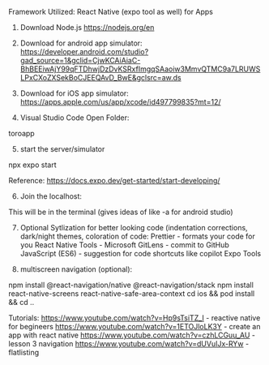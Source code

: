 Framework Utilized: React Native (expo tool as well) for Apps

1. Download Node.js
https://nodejs.org/en

2. Download for android app simulator:
https://developer.android.com/studio?gad_source=1&gclid=CjwKCAiAiaC-BhBEEiwAjY99qFTDhwjDzDvKSRxfImgqSAaoiw3MmvQTMC9a7LRUWSLPxCXoZXSekBoCJEEQAvD_BwE&gclsrc=aw.ds

3. Download for iOS app simulator:
https://apps.apple.com/us/app/xcode/id497799835?mt=12/

4. Visual Studio Code Open Folder:

toroapp

5. start the server/simulator

npx expo start

Reference: https://docs.expo.dev/get-started/start-developing/

6. Join the localhost:

This will be in the terminal (gives ideas of like -a for android studio)


7. Optional Sytlization for better looking code (indentation corrections, dark/night themes, coloration of code:
Prettier - formats your code for you 
React Native Tools - Microsoft
GitLens - commit to GitHub
JavaScript (ES6) - suggestion for code shortcuts like copilot
Expo Tools

7. multiscreen navigation (optional):

npm install @react-navigation/native @react-navigation/stack
npm install react-native-screens react-native-safe-area-context
cd ios && pod install && cd ..


Tutorials:
https://www.youtube.com/watch?v=Hp9sTsiTZ_I - reactive native for begineers
https://www.youtube.com/watch?v=1ETOJloLK3Y - create an app with react native
https://www.youtube.com/watch?v=czhLCGuu_AU - lesson 3 navigation
https://www.youtube.com/watch?v=dUVuIJx-RYw - flatlisting
